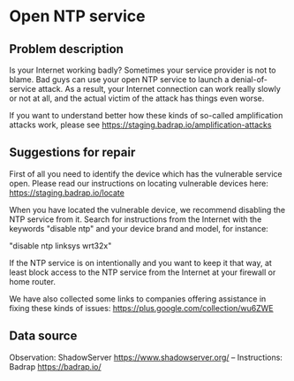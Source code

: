 # Open NTP service

## Problem description

Is your Internet working badly? Sometimes your service provider is not to blame. Bad guys can use your open NTP service to launch a denial-of-service attack. As a result, your Internet connection can work really slowly or not at all, and the actual victim of the attack has things even worse.

If you want to understand better how these kinds of so-called amplification attacks work, please see https://staging.badrap.io/amplification-attacks

## Suggestions for repair

First of all you need to identify the device which has the vulnerable service open. Please read our instructions on locating vulnerable devices here: https://staging.badrap.io/locate

When you have located the vulnerable device, we recommend disabling the NTP service from it. Search for instructions from the Internet with the keywords "disable ntp" and your device brand and model, for instance:

"disable ntp linksys wrt32x"

If the NTP service is on intentionally and you want to keep it that way, at least block access to the NTP service from the Internet at your firewall or home router. 

We have also collected some links to companies offering assistance in fixing these kinds of issues: https://plus.google.com/collection/wu6ZWE

## Data source

Observation: ShadowServer https://www.shadowserver.org/ – Instructions: Badrap https://badrap.io/
